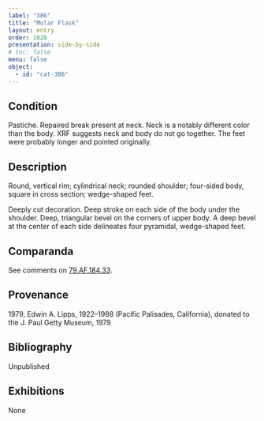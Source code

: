 ```yaml
---
label: "386"
title: "Molar Flask"
layout: entry
order: 1028
presentation: side-by-side
# toc: false
menu: false
object:
  - id: "cat-386"
---
```


## Condition

Pastiche. Repaired break present at neck. Neck is a notably different color than the body. XRF suggests neck and body do not go together. The feet were probably longer and pointed originally.

## Description

Round, vertical rim; cylindrical neck; rounded shoulder; four-sided body, square in cross section; wedge-shaped feet.

Deeply cut decoration. Deep stroke on each side of the body under the shoulder. Deep, triangular bevel on the corners of upper body. A deep bevel at the center of each side delineates four pyramidal, wedge-shaped feet.

## Comparanda

See comments on [79.AF.184.33](#cat).

## Provenance

1979, Edwin A. Lipps, 1922–1988 (Pacific Palisades, California), donated to the J. Paul Getty Museum, 1979

## Bibliography

Unpublished

## Exhibitions

None